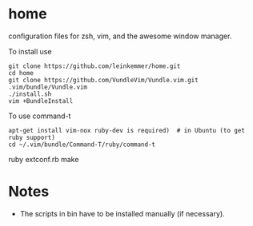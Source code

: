 home
====

configuration files for zsh, vim, and the awesome window manager.

To install use

	git clone https://github.com/leinkemmer/home.git
	cd home
	git clone https://github.com/VundleVim/Vundle.vim.git .vim/bundle/Vundle.vim
	./install.sh
	vim +BundleInstall

To use command-t

	apt-get install vim-nox ruby-dev is required)  # in Ubuntu (to get ruby support)
	cd ~/.vim/bundle/Command-T/ruby/command-t
  ruby extconf.rb
	make


Notes
=====

- The scripts in bin have to be installed manually (if necessary).
